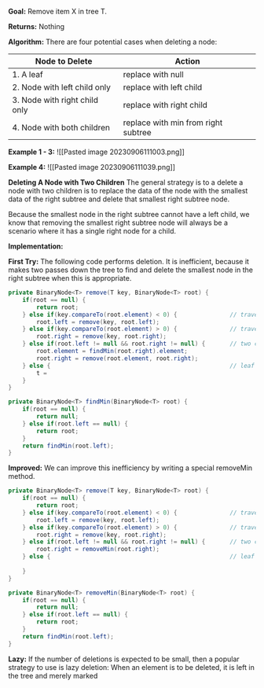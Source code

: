 **Goal:**
Remove item X in tree T.

**Returns:**
Nothing

**Algorithm:**
There are four potential cases when deleting a node:

| Node to Delete | Action |
| -------------- | ------ |
| 1. A leaf | replace with null |
| 2. Node with left child only | replace with left child |
| 3. Node with right child only | replace with right child |
| 4. Node with both children | replace with min from right subtree |

**Example 1 - 3:**
![[Pasted image 20230906111003.png]]

**Example 4:**
![[Pasted image 20230906111039.png]]

**Deleting A Node with Two Children**
The general strategy is to a delete a node with two children is to replace the data of the node with the smallest data of the right subtree and delete that smallest right subtree node. 

Because the smallest node in the right subtree cannot have a left child, we know that removing the smallest right subtree node will always be a scenario where it has a single right node for a child. 

**Implementation:**

**First Try:**
The following code performs deletion. It is inefficient, because it makes two passes down the tree to find and delete the smallest node in the right subtree when this is appropriate. 
```Java
private BinaryNode<T> remove(T key, BinaryNode<T> root) {
	if(root == null) {
		return root;
	} else if(key.compareTo(root.element) < 0) {               // traverse left subtree
		root.left = remove(key, root.left);
	} else if(key.compareTo(root.element) > 0) {               // traverse right subtree
		root.right = remove(key, root.right);
	} else if(root.left != null && root.right != null) {       // two children
		root.element = findMin(root.right).element;
		root.right = remove(root.element, root.right);
	} else {                                                   // leaf or single child
		t = 
	}
}

private BinaryNode<T> findMin(BinaryNode<T> root) {
	if(root == null) {
		return null;
	} else if(root.left == null) {
		return root;
	}
	return findMin(root.left);
}
```


**Improved:**
We can improve this inefficiency by writing a special removeMin method.
```Java
private BinaryNode<T> remove(T key, BinaryNode<T> root) {
	if(root == null) {
		return root;
	} else if(key.compareTo(root.element) < 0) {               // traverse left subtree
		root.left = remove(key, root.left);
	} else if(key.compareTo(root.element) > 0) {               // traverse right subtree
		root.right = remove(key, root.right);
	} else if(root.left != null && root.right != null) {       // two children
		root.right = removeMin(root.right);
	} else {                                                   // leaf or single child
		
	}
}

private BinaryNode<T> removeMin(BinaryNode<T> root) {
	if(root == null) {
		return null;
	} else if(root.left == null) {
		return root;
	}
	return findMin(root.left);
}
```


**Lazy:**
If the number of deletions is expected to be small, then a popular strategy to use is lazy deletion: When an element is to be deleted, it is left in the tree and merely marked
```Java

```

